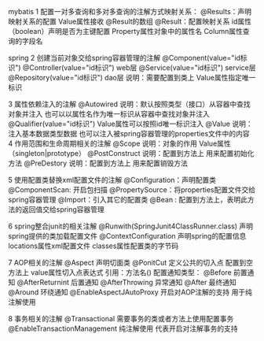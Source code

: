mybatis
1 配置一对多查询和多对多查询的注解方式映射关系：
@Results：声明映射关系的配置  Value属性接收 @Result的数组
@Result：配置映射关系
id属性（boolean）声明是否为主键配置
Property属性对象中的属性名
Column属性查询的字段名

spring
2 创建当前对象交给spring容器管理的注解
@Component(value="id标识")
@Controller(value="id标识")  web层
@Service(value="id标识")     service层
@Repository(value="id标识")  dao层
说明：需要配置到类上 Value属性指定唯一标识

3 属性依赖注入的注解
@Autowired
说明：默认按照类型（接口）从容器中查找对象并注入 也可以以属性名作为唯一标识从容器中查找对象并注入
@Qualifier(value="id标识") Value属性可以按照id唯一标识注入
@Value
说明：注入基本数据类型数据 也可以注入被spring容器管理的properties文件中的内容
4 作用范围和生命周期相关的注解
@Scope
说明：对象的作用 Value属性（singleton|prototype）
@PostConstruct
说明：配置到方法上 用来配置初始化方法
@PreDestory
说明：配置到方法上 用来配置销毁方法

5 使用配置类替换xml配置文件的注解
@Configuration：声明配置类
@ComponentScan: 开启包扫描
@PropertySource：将properties配置文件交给spring容器管理
@Import：引入其它的配置类
@Bean : 配置到方法上，表明此方法的返回值交给spring容器管理

6 spring整合junit的相关注解
@Runwith(SpringJunit4ClassRunner.class) 声明spring提供的类加载配置文件
@ContextConfiguration 声明spring的配置信息
locations属性xml配置文件  classes属性配置类的字节码

7 AOP相关的注解
@Aspect 声明切面类
@PonitCut 定义公共的切入点  配置到空方法上
value属性切入点表达式  引用：方法名()
配置通知类型：
@Before 前置通知
@AfterReturnint 后置通知
@AfterThrowing  异常通知
@After	最终通知
@Around	环绕通知
@EnableAspectJAutoProxy 开启对AOP注解的支持 用于纯注解使用

8 事务相关的注解
@Transactional 需要事务的类或者方法上使用配置事务
@EnableTransactionManagement 纯注解使用 代表开启对注解事务的支持
